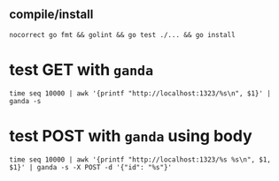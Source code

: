 ## compile/install

    nocorrect go fmt && golint && go test ./... && go install

# test GET with `ganda`

    time seq 10000 | awk '{printf "http://localhost:1323/%s\n", $1}' | ganda -s

# test POST with `ganda` using body

    time seq 10000 | awk '{printf "http://localhost:1323/%s %s\n", $1, $1}' | ganda -s -X POST -d '{"id": "%s"}'